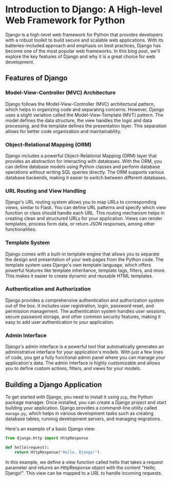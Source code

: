 <!--Title:Introduction to Django-->
<!--md_file_name:blog4.md-->
<!--short_discription: Django is a high-level web framework for Python that provides developers with a robust toolkit to build secure and scalable web applications.-->

# Introduction to Django: A High-level Web Framework for Python

Django is a high-level web framework for Python that provides developers with a robust toolkit to build secure and scalable web applications. With its batteries-included approach and emphasis on best practices, Django has become one of the most popular web frameworks. In this blog post, we'll explore the key features of Django and why it is a great choice for web development.

## Features of Django

### Model-View-Controller (MVC) Architecture

Django follows the Model-View-Controller (MVC) architectural pattern, which helps in organizing code and separating concerns. However, Django uses a slight variation called the Model-View-Template (MVT) pattern. The model defines the data structure, the view handles the logic and data processing, and the template defines the presentation layer. This separation allows for better code organization and maintainability.

### Object-Relational Mapping (ORM)

Django includes a powerful Object-Relational Mapping (ORM) layer that provides an abstraction for interacting with databases. With the ORM, you can define database models using Python classes and perform database operations without writing SQL queries directly. The ORM supports various database backends, making it easier to switch between different databases.

### URL Routing and View Handling

Django's URL routing system allows you to map URLs to corresponding views, similar to Flask. You can define URL patterns and specify which view function or class should handle each URL. This routing mechanism helps in creating clean and structured URLs for your application. Views can render templates, process form data, or return JSON responses, among other functionalities.

### Template System

Django comes with a built-in template engine that allows you to separate the design and presentation of your web pages from the Python code. The template system uses Django's own template language, which offers powerful features like template inheritance, template tags, filters, and more. This makes it easier to create dynamic and reusable HTML templates.

### Authentication and Authorization

Django provides a comprehensive authentication and authorization system out of the box. It includes user registration, login, password reset, and permission management. The authentication system handles user sessions, secure password storage, and other common security features, making it easy to add user authentication to your application.

### Admin Interface

Django's admin interface is a powerful tool that automatically generates an administrative interface for your application's models. With just a few lines of code, you get a fully functional admin panel where you can manage your application's data. The admin interface is highly customizable and allows you to define custom actions, filters, and views for your models.

## Building a Django Application

To get started with Django, you need to install it using `pip`, the Python package manager. Once installed, you can create a Django project and start building your application. Django provides a command-line utility called `manage.py`, which helps in various development tasks such as creating database tables, running development servers, and managing migrations.

Here's an example of a basic Django view:

```python
from django.http import HttpResponse

def hello(request):
    return HttpResponse("Hello, Django!")
```

In this example, we define a view function called hello that takes a request parameter and returns an HttpResponse object with the content "Hello, Django!". This view can be mapped to a URL to handle incoming requests.
